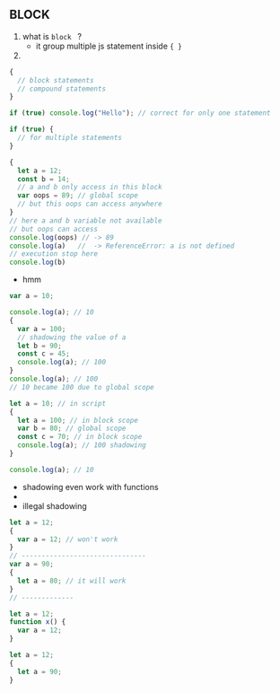 

## BLOCK

1. what is `block ` ?
   - it group multiple js statement inside `{ }`
2.

```js
{
  // block statements
  // compound statements
}

if (true) console.log("Hello"); // correct for only one statement

if (true) {
  // for multiple statements
}

{
  let a = 12;
  const b = 14;
  // a and b only access in this block
  var oops = 89; // global scope
  // but this oops can access anywhere
}
// here a and b variable not available
// but oops can access
console.log(oops) // -> 89
console.log(a)   //  -> ReferenceError: a is not defined
// execution stop here
console.log(b)
```

- hmm

```js
var a = 10;

console.log(a); // 10
{
  var a = 100;
  // shadowing the value of a
  let b = 90;
  const c = 45;
  console.log(a); // 100
}
console.log(a); // 100
// 10 became 100 due to global scope
```

```js
let a = 10; // in script
{
  let a = 100; // in block scope
  var b = 80; // global scope
  const c = 70; // in block scope
  console.log(a); // 100 shadowing
}

console.log(a); // 10
```

- shadowing even work with functions
-
- illegal shadowing

```js
let a = 12;
{
  var a = 12; // won't work
}
// -------------------------------
var a = 90;
{
  let a = 80; // it will work
}
// -------------

let a = 12;
function x() {
  var a = 12;
}
```

```js
let a = 12;
{
  let a = 90;
}
```
